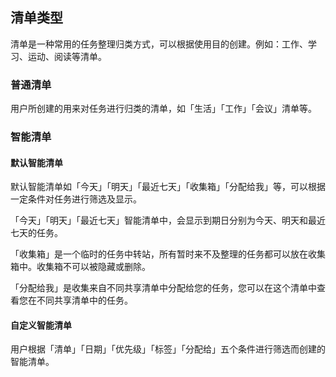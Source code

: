## 清单类型

清单是一种常用的任务整理归类方式，可以根据使用目的创建。例如：工作、学习、运动、阅读等清单。

### 普通清单

用户所创建的用来对任务进行归类的清单，如「生活」「工作」「会议」清单等。

### 智能清单

#### 默认智能清单

默认智能清单如「今天」「明天」「最近七天」「收集箱」「分配给我」等，可以根据一定条件对任务进行筛选及显示。

「今天」「明天」「最近七天」智能清单中，会显示到期日分别为今天、明天和最近七天的任务。

「收集箱」是一个临时的任务中转站，所有暂时来不及整理的任务都可以放在收集箱中。收集箱不可以被隐藏或删除。

「分配给我」是收集来自不同共享清单中分配给您的任务，您可以在这个清单中查看您在不同共享清单中的任务。

#### 自定义智能清单

用户根据「清单」「日期」「优先级」「标签」「分配给」五个条件进行筛选而创建的智能清单。